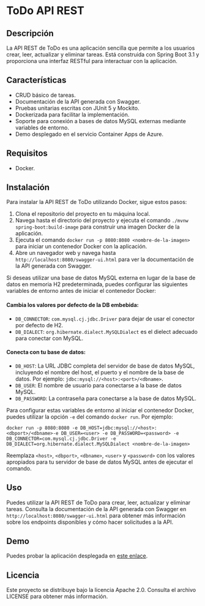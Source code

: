# ToDo API REST

## Descripción

La API REST de ToDo es una aplicación sencilla que permite a los usuarios crear, leer, actualizar y eliminar tareas. Está construida con Spring Boot 3.1 y proporciona una interfaz RESTful para interactuar con la aplicación.

## Características

- CRUD básico de tareas.
- Documentación de la API generada con Swagger.
- Pruebas unitarias escritas con JUnit 5 y Mockito.
- Dockerizada para facilitar la implementación.
- Soporte para conexión a bases de datos MySQL externas mediante variables de entorno.
- Demo desplegado en el servicio Container Apps de Azure.

## Requisitos

- Docker.

## Instalación

Para instalar la API REST de ToDo utilizando Docker, sigue estos pasos:

1. Clona el repositorio del proyecto en tu máquina local.
2. Navega hasta el directorio del proyecto y ejecuta el comando `./mvnw spring-boot:build-image` para construir una imagen Docker de la aplicación.
3. Ejecuta el comando `docker run -p 8080:8080 <nombre-de-la-imagen>` para iniciar un contenedor Docker con la aplicación.
4. Abre un navegador web y navega hasta `http://localhost:8080/swagger-ui.html` para ver la documentación de la API generada con Swagger.

Si deseas utilizar una base de datos MySQL externa en lugar de la base de datos en memoria H2 predeterminada, puedes configurar las siguientes variables de entorno antes de iniciar el contenedor Docker:

#### Cambia los valores por defecto de la DB embebida:
- `DB_CONNECTOR`: `com.mysql.cj.jdbc.Driver` para dejar de usar el conector por defecto de H2.
- `DB_DIALECT`: `org.hibernate.dialect.MySQLDialect` es el dielect adecuado para conectar con MySQL.

#### Conecta con tu base de datos:
- `DB_HOST`: La URL JDBC completa del servidor de base de datos MySQL, incluyendo el nombre del host, el puerto y el nombre de la base de datos. Por ejemplo: `jdbc:mysql://<host>:<port>/<dbname>`.
- `DB_USER`: El nombre de usuario para conectarse a la base de datos MySQL.
- `DB_PASSWORD`: La contraseña para conectarse a la base de datos MySQL.

Para configurar estas variables de entorno al iniciar el contenedor Docker, puedes utilizar la opción `-e` del comando `docker run`. Por ejemplo:
~~~
docker run -p 8080:8080 -e DB_HOST=jdbc:mysql://<host>:<dbport>/<dbname>-e DB_USER=<user> -e DB_PASSWORD=<password> -e DB_CONNECTOR=com.mysql.cj.jdbc.Driver -e DB_DIALECT=org.hibernate.dialect.MySQLDialect <nombre-de-la-imagen>
~~~

Reemplaza `<host>`, `<dbport>`, `<dbname>`, `<user>` y `<password>` con los valores apropiados para tu servidor de base de datos MySQL antes de ejecutar el comando.

## Uso

Puedes utilizar la API REST de ToDo para crear, leer, actualizar y eliminar tareas. Consulta la documentación de la API generada con Swagger en `http://localhost:8080/swagger-ui.html` para obtener más información sobre los endpoints disponibles y cómo hacer solicitudes a la API.

## Demo

Puedes probar la aplicación desplegada en [este enlace](<https://todoapp-cleversql.proudsand-5bd1a271.westus2.azurecontainerapps.io/swagger-ui/index.html>).

## Licencia

Este proyecto se distribuye bajo la licencia Apache 2.0. Consulta el archivo LICENSE para obtener más información.